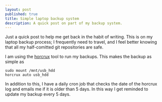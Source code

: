 ```yaml
---
layout: post
published: true
title: Simple laptop backup system
description: A quick post on part of my backup system.
---
```


Just a quick post to help me get back in the habit of writing. This is on my laptop backup process; I frequently need to travel, and I feel better knowing that all my half-comitted git repositories are safe.

I am using the [horcrux](http://chrispoole.com/project/horcrux/) tool to run my backups. This makes the backup as simple as

    sudo mount /mnt/usb_hdd
    horcrux auto usb_hdd

In addition to this, I have a daily cron job that checks the date of the horcrux log and emails me if it is older than 5 days. In this way I get reminded to update my backup every 5 days.